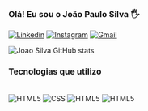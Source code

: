 
### Olá! Eu sou o João Paulo Silva 🖐

[![Linkedin](https://img.shields.io/badge/LinkedIn-0077B5?style=for-the-badge&logo=linkedin&logoColor=white)](https://www.linkedin.com/in/joao-psilva-costa21)
[![Instagram](https://img.shields.io/badge/Instagram-E4405F?style=for-the-badge&logo=instagram&logoColor=white)](https://www.instagram.com/jpaulo.sillva/)
[![Gmail](https://img.shields.io/badge/Gmail-D14836?style=for-the-badge&logo=gmail&logoColor=white)](joao.paulo13186@gmail.com)


![Joao Silva GitHub stats](https://github-readme-stats.vercel.app/api?username=DevJoaoSillva&show_icons=true&theme=tokyonight)

### Tecnologias que utilizo

<div style="display: inline_block"><br/>
    <img align="center" alt="HTML5" src="https://img.shields.io/badge/HTML5-E34F26?style=for-the-badge&logo=html5&logoColor=white">
    <img align="center" alt="CSS" src="https://img.shields.io/badge/CSS3-1572B6?style=for-the-badge&logo=css3&logoColor=white">
     <img align="center" alt="HTML5" src="https://img.shields.io/badge/PHP-777BB4?style=for-the-badge&logo=php&logoColor=white">
    <img align="center" alt="HTML5" src="https://img.shields.io/badge/C-00599C?style=for-the-badge&logo=c&logoColor=white">
</div>
